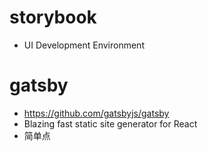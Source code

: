 # storybook

- UI Development Environment

# gatsby

- <https://github.com/gatsbyjs/gatsby>
- Blazing fast static site generator for React
- 简单点
